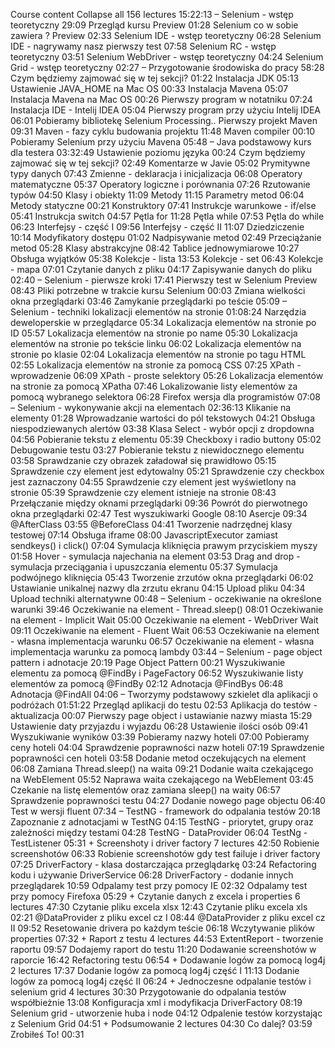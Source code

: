 Course content
Collapse all 156 lectures
15:22:13
–
Selenium - wstęp teoretyczny
29:09
Przegląd kursu
Preview
01:28
Selenium co w sobie zawiera ?
Preview
02:33
Selenium IDE - wstęp teoretyczny
06:28
Selenium IDE - nagrywamy nasz pierwszy test
07:58
Selenium RC - wstęp teoretyczny
03:51
Selenium WebDriver - wstęp teoretyczny
04:24
Selenium Grid - wstęp teoretyczny
02:27
–
Przygotowanie środowiska do pracy
58:28
Czym będziemy zajmować się w tej sekcji?
01:22
Instalacja JDK
05:13
Ustawienie JAVA_HOME na Mac OS
00:33
Instalacja Mavena
05:07
Instalacja Mavena na Mac OS
00:26
Pierwszy program w notatniku
07:24
Instalacja IDE - Intelij IDEA
05:04
Pierwszy program przy użyciu Intelij IDEA
06:01
Pobieramy bibliotekę Selenium
Processing..
Pierwszy projekt Maven
09:31
Maven - fazy cyklu budowania projektu
11:48
Maven compiler
00:10
Pobieramy Selenium przy użyciu Mavena
05:48
–
Java podstawowy kurs dla testera
03:32:49
Ustawienie poziomu języka
00:24
Czym będziemy zajmować się w tej sekcji?
02:49
Komentarze w Javie
05:02
Prymitywne typy danych
07:43
Zmienne - deklaracja i inicjalizacja
06:08
Operatory matematyczne
05:37
Operatory logiczne i porównania
07:26
Rzutowanie typów
04:50
Klasy i obiekty
11:09
Metody
11:15
Parametry metod
06:04
Metody statyczne
00:21
Konstruktory
07:41
Instrukcje warunkowe - if/else
05:41
Instrukcja switch
04:57
Pętla for
11:28
Pętla while
07:53
Pętla do while
06:23
Interfejsy - część I
09:56
Interfejsy - część II
11:07
Dziedziczenie
10:14
Modyfikatory dostępu
01:02
Nadpisywanie metod
02:49
Przeciążanie metod
05:28
Klasy abstrakcyjne
08:42
Tablice jednowymiarowe
10:27
Obsługa wyjątków
05:38
Kolekcje - lista
13:53
Kolekcje - set
06:43
Kolekcje - mapa
07:01
Czytanie danych z pliku
04:17
Zapisywanie danych do pliku
02:40
–
Selenium - pierwsze kroki
17:41
Pierwszy test w Selenium
Preview
08:43
Pliki potrzebne w trakcie kursu Selenium
00:03
Zmiana wielkości okna przeglądarki
03:46
Zamykanie przeglądarki po teście
05:09
–
Selenium - techniki lokalizacji elementów na stronie
01:08:24
Narzędzia deweloperskie w przeglądarce
05:34
Lokalizacja elementów na stronie po ID
05:57
Lokalizacja elementów na stronie po name
05:30
Lokalizacja elementów na stronie po tekście linku
06:02
Lokalizacja elementów na stronie po klasie
02:04
Lokalizacja elementów na stronie po tagu HTML
02:55
Lokalizacja elementów na stronie za pomocą CSS
07:25
XPath - wprowadzenie
06:09
XPath - proste selektory
05:26
Lokalizacja elementów na stronie za pomocą XPatha
07:46
Lokalizowanie listy elementów za pomocą wybranego selektora
06:28
Firefox wersja dla programistów
07:08
–
Selenium - wykonywanie akcji na elementach
02:36:13
Klikanie na elementy
01:28
Wprowadzanie wartości do pól tekstowych
04:21
Obsługa niespodziewanych alertów
03:38
Klasa Select - wybór opcji z dropdowna
04:56
Pobieranie tekstu z elementu
05:39
Checkboxy i radio buttony
05:02
Debugowanie testu
03:27
Pobieranie tekstu z niewidocznego elementu
03:58
Sprawdzanie czy obrazek załadował się prawidłowo
05:15
Sprawdzenie czy element jest edytowalny
05:21
Sprawdzenie czy checkbox jest zaznaczony
04:55
Sprawdzenie czy element jest wyświetlony na stronie
05:39
Sprawdzenie czy element istnieje na stronie
08:43
Przełączanie między oknami przeglądarki
09:36
Powrót do pierwotnego okna przeglądarki
02:47
Test wyszukiwarki Google
08:10
Asercje
09:34
@AfterClass
03:55
@BeforeClass
04:41
Tworzenie nadrzędnej klasy testowej
07:14
Obsługa iframe
08:00
JavascriptExecutor zamiast sendkeys() i click()
07:04
Symulacja kliknięcia prawym przyciskiem myszy
01:58
Hover - symulacja najechania na element
03:53
Drag and drop - symulacja przeciągania i upuszczania elementu
05:37
Symulacja podwójnego kliknięcia
05:43
Tworzenie zrzutów okna przeglądarki
06:02
Ustawianie unikalnej nazwy dla zrzutu ekranu
04:15
Upload pliku
04:34
Upload techniki alternatywne
00:48
–
Selenium - oczekiwanie na określone warunki
39:46
Oczekiwanie na element - Thread.sleep()
08:01
Oczekiwanie na element - Implicit Wait
05:00
Oczekiwanie na element - WebDriver Wait
09:11
Oczekiwanie na element - Fluent Wait
06:53
Oczekiwanie na element - własna implementacja warunku
06:57
Oczekiwanie na element - własna implementacja warunku za pomocą lambdy
03:44
–
Selenium - page object pattern i adnotacje
20:19
Page Object Pattern
00:21
Wyszukiwanie elementu za pomocą @FindBy i PageFactory
06:52
Wyszukiwanie listy elementów za pomocą @FindBy
02:12
Adnotacja @FindBys
06:48
Adnotacja @FindAll
04:06
–
Tworzymy podstawowy szkielet dla aplikacji o podróżach
01:51:22
Przegląd aplikacji do testu
02:53
Aplikacja do testów - aktualizacja
00:07
Pierwszy page object i ustawianie nazwy miasta
15:29
Ustawienie daty przyjazdu i wyjazdu
06:28
Ustawienie ilości osób
09:41
Wyszukiwanie wyników
03:39
Pobieramy nazwy hoteli
07:00
Pobieramy ceny hoteli
04:04
Sprawdzenie poprawności nazw hoteli
07:19
Sprawdzenie poprawności cen hoteli
03:58
Dodanie metod oczekujących na element
06:08
Zamiana Thread.sleep() na waita
09:21
Dodanie waita czekającego na WebElement
05:52
Naprawa waita czekającego na WebElement
03:45
Czekanie na listę elementów oraz zamiana sleep() na waity
06:57
Sprawdzenie poprawności testu
04:27
Dodanie nowego page objectu
06:40
Test w wersji fluent
07:34
–
TestNG - framework do odpalania testów
20:18
Zapoznanie z adnotacjami w TestNG
04:15
TestNG - priorytet, grupy oraz zależności między testami
04:28
TestNG - DataProvider
06:04
TestNg - TestListener
05:31
+
Screenshoty i driver factory
7 lectures
42:50
Robienie screenshotów
06:33
Robienie screenshotów gdy test failuje i driver factory
07:25
DriverFactory - klasa dostarczająca przeglądarkę
03:24
Refactoring kodu i używanie DriverService
06:28
DriverFactory - dodanie innych przeglądarek
10:59
Odpalamy test przy pomocy IE
02:32
Odpalamy test przy pomocy Firefoxa
05:29
+
Czytanie danych z excela i properties
6 lectures
47:30
Czytanie pliku excela xlsx
12:43
Czytanie pliku excela xls
02:21
@DataProvider z pliku excel cz I
08:44
@DataProvider z pliku excel cz II
09:52
Resetowanie drivera po każdym teście
06:18
Wczytywanie plików properties
07:32
+
Raport z testu
4 lectures
44:53
ExtentReport - tworzenie raportu
09:57
Dodajemy raport do testu
11:20
Dodawanie screenshotów w raporcie
16:42
Refactoring testu
06:54
+
Dodawanie logów za pomocą log4j
2 lectures
17:37
Dodanie logów za pomocą log4j część I
11:13
Dodanie logów za pomocą log4j część II
06:24
+
Jednoczesne odpalanie testów i selenium grid
4 lectures
30:30
Przygotowanie do odpalania testów współbieżnie
13:08
Konfiguracja xml i modyfikacja DriverFactory
08:19
Selenium grid - utworzenie huba i node
04:12
Odpalenie testów korzystając z Selenium Grid
04:51
+
Podsumowanie
2 lectures
04:30
Co dalej?
03:59
Zrobiłeś To!
00:31
